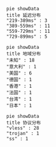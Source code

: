 
```mermaid
pie showData
title 延迟分布
"219-389ms" : 3
"389-559ms" : 11
"559-729ms" : 11
"729-899ms" : 5
```
```mermaid
pie showData
title 地域分布
"未知" : 18
"意大利" : 1
"美国" : 6
"德国" : 1
"香港" : 1
"法国" : 1
"台湾" : 1
"日本" : 1
```
```mermaid
pie showData
title 协议分布
"vless" : 28
"trojan" : 1
"ss" : 1
```